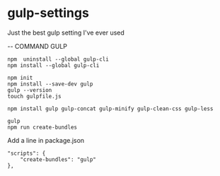 # gulp-settings
Just the best gulp setting I've ever used

-- COMMAND GULP
```
npm  uninstall --global gulp-cli
npm install --global gulp-cli

npm init
npm install --save-dev gulp
gulp --version
touch gulpfile.js

npm install gulp gulp-concat gulp-minify gulp-clean-css gulp-less

gulp
npm run create-bundles
```

Add a line in package.json
```
"scripts": {
    "create-bundles": "gulp"
},
```
